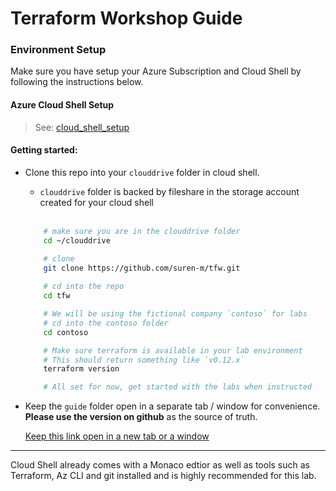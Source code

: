 # Terraform Workshop Guide

### Environment Setup

Make sure you have setup your Azure Subscription and Cloud Shell by following the instructions below.

####  Azure Cloud Shell Setup

> See: [cloud_shell_setup](https://github.com/suren-m/remote-workshop-env/blob/master/cloud_shell/cloud_shell_setup.md)


#### Getting started:

* Clone this repo into your `clouddrive` folder in cloud shell.

    *   `clouddrive` folder is backed by fileshare in the storage account created for your cloud shell
    
    <br />

    ```bash
        # make sure you are in the clouddrive folder 
        cd ~/clouddrive

        # clone
        git clone https://github.com/suren-m/tfw.git
        
        # cd into the repo
        cd tfw

        # We will be using the fictional company `contoso` for labs
        # cd into the contoso folder
        cd contoso

        # Make sure terraform is available in your lab environment
        # This should return something like `v0.12.x`
        terraform version

        # All set for now, get started with the labs when instructed
    ```

* Keep the `guide` folder open in a separate tab / window for convenience. **Please use the version on github** as the source of truth.

   <a target="_blank" href="https://github.com/suren-m/tfw/tree/master/guide">Keep this link open in a new tab or a window</a>

---

Cloud Shell already comes with a Monaco edtior as well as tools such as Terraform, Az CLI and git installed and is highly recommended  for this lab. 

